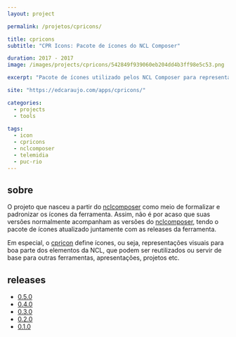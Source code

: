 ```yaml
---
layout: project

permalink: /projetos/cpricons/

title: cpricons
subtitle: "CPR Icons: Pacote de ícones do NCL Composer"

duration: 2017 - 2017
image: /images/projects/cpricons/542849f939060eb204dd4b3ff98e5c53.png

excerpt: "Pacote de ícones utilizado pelos NCL Composer para representar as entidades da NCL e outras funcionalidades da ferramenta."

site: "https://edcaraujo.com/apps/cpricons/"

categories: 
  - projects
  - tools
 
tags:
  - icon
  - cpricons
  - nclcomposer
  - telemidia
  - puc-rio
---
```


## sobre

O projeto que nasceu a partir do [nclcomposer](/projetos/nclcomposer/) como meio de formalizar e padronizar os ícones da ferramenta. Assim, não é por acaso que suas versões normalmente acompanham as versões do [nclcomposer](/projetos/nclcomposer/), tendo o pacote de ícones atualizado juntamente com as releases da ferramenta.

Em especial, o [cpricon](/projetos/cpricon/) define ícones, ou seja, representações visuais para boa parte dos elementos da NCL, que podem ser reutilizados ou servir de base para outras ferramentas, apresentações, projetos etc.

## releases

- <i class="fas fa-box-open"></i> [0.5.0](/projetos/cpricons/0.5.0/)
- <i class="fas fa-box-open"></i> [0.4.0](/projetos/cpricons/0.4.0/)
- <i class="fas fa-box-open"></i> [0.3.0](/projetos/cpricons/0.3.0/)
- <i class="fas fa-box-open"></i> [0.2.0](/projetos/cpricons/0.2.0/)
- <i class="fas fa-box-open"></i> [0.1.0](/projetos/cpricons/0.1.0/)